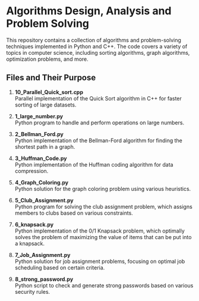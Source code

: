 # Algorithms Design, Analysis and Problem Solving

This repository contains a collection of algorithms and problem-solving techniques implemented in Python and C++. The code covers a variety of topics in computer science, including sorting algorithms, graph algorithms, optimization problems, and more.

## Files and Their Purpose

1. **10_Parallel_Quick_sort.cpp**  
   Parallel implementation of the Quick Sort algorithm in C++ for faster sorting of large datasets.

2. **1_large_number.py**  
   Python program to handle and perform operations on large numbers.

3. **2_Bellman_Ford.py**  
   Python implementation of the Bellman-Ford algorithm for finding the shortest path in a graph.

4. **3_Huffman_Code.py**  
   Python implementation of the Huffman coding algorithm for data compression.

5. **4_Graph_Coloring.py**  
   Python solution for the graph coloring problem using various heuristics.

6. **5_Club_Assignment.py**  
   Python program for solving the club assignment problem, which assigns members to clubs based on various constraints.

7. **6_knapsack.py**  
   Python implementation of the 0/1 Knapsack problem, which optimally solves the problem of maximizing the value of items that can be put into a knapsack.

8. **7_Job_Assignment.py**  
   Python solution for job assignment problems, focusing on optimal job scheduling based on certain criteria.

9. **8_strong_password.py**  
   Python script to check and generate strong passwords based on various security rules.

